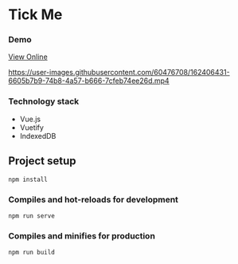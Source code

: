 # Tick Me

### Demo

[View Online](https://tickme.netlify.app/)

https://user-images.githubusercontent.com/60476708/162406431-6605b7b9-74b8-4a57-b666-7cfeb74ee26d.mp4


### Technology stack
* Vue.js
* Vuetify
* IndexedDB

## Project setup
```
npm install
```

### Compiles and hot-reloads for development
```
npm run serve
```

### Compiles and minifies for production
```
npm run build
```

